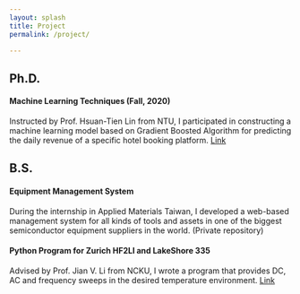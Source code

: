 ```yaml
---
layout: splash
title: Project
permalink: /project/

---
```

## Ph.D.
#### Machine Learning Techniques (Fall, 2020)
Instructed by Prof. Hsuan-Tien Lin from NTU, I participated in constructing a machine learning model based on Gradient Boosted Algorithm for predicting the daily revenue of a specific hotel booking platform. [Link](https://github.com/tingyi-chen/ML-Final-Project)

## B.S.
#### Equipment Management System
During the internship in Applied Materials Taiwan, I developed a web-based management system for all kinds of tools and assets in one of the biggest semiconductor equipment suppliers in the world. (Private repository)
#### Python Program for Zurich HF2LI and LakeShore 335
Advised by Prof. Jian V. Li from NCKU, I wrote a program that provides DC, AC and frequency sweeps in the desired temperature environment. [Link](https://github.com/tingyi-chen/ZurichxLakeShore)